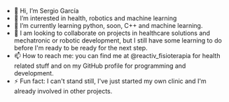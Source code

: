 - 👋 Hi, I’m Sergio García
- 👀 I’m interested in health, robotics and machine learning
- 🌱 I’m currently learning python, soon, C++ and machine learning.
- 💞️ I am looking to collaborate on projects in healthcare solutions and mechatronic or robotic development, but I still have some learning to do before I'm ready to be ready for the next step.
- 📫 How to reach me: you can find me at @reactiv_fisioterapia for health related stuff and on my GitHub profile for programming and development.
- ⚡ Fun fact: I can't stand still, I've just started my own clinic and I'm already involved in other projects.

<!---
sergiogarciatorija/sergiogarciatorija is a ✨ special ✨ repository because its `README.md` (this file) appears on your GitHub profile.
You can click the Preview link to take a look at your changes.
--->
